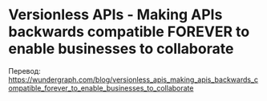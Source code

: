 # Versionless APIs - Making APIs backwards compatible FOREVER to enable businesses to collaborate

Перевод: https://wundergraph.com/blog/versionless_apis_making_apis_backwards_compatible_forever_to_enable_businesses_to_collaborate

